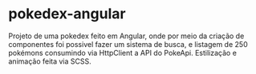 # pokedex-angular
Projeto de uma pokedex feito em Angular, onde por meio da criação de componentes foi possivel fazer um sistema de busca, e listagem de 250 pokémons consumindo via HttpClient a API do PokeApi. Estilização e animação feita via SCSS.
